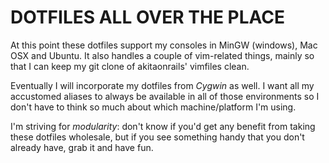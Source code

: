 # DOTFILES ALL OVER THE PLACE

At this point these dotfiles support my consoles in MinGW (windows), Mac OSX and Ubuntu.  It also handles a couple of vim-related things, mainly so that I can keep my git clone of akitaonrails' vimfiles clean.

Eventually I will incorporate my dotfiles from *Cygwin* as well.  I want all my
accustomed aliases to always be available in all of those environments so I don't have to think so much about which machine/platform I'm using.

I'm striving for _modularity_: don't know if you'd get any benefit from taking these dotfiles wholesale, but if you see something handy that you don't already have, grab it and have fun.
